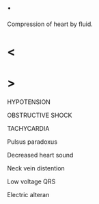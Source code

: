 # .

Compression of heart by fluid.

# <

# >

HYPOTENSION

OBSTRUCTIVE SHOCK

TACHYCARDIA

Pulsus paradoxus

Decreased heart sound

Neck vein distention

Low voltage QRS

Electric alteran
